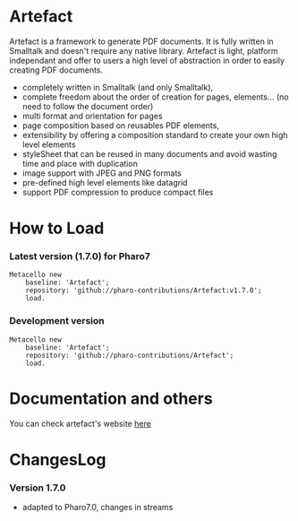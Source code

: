 # Artefact

Artefact is a framework to generate PDF documents. It is fully written in Smalltalk and doesn't require any native library. Artefact is light, platform independant and offer to users a high level of abstraction in order to easily creating PDF documents.

- completely written in Smalltalk (and only Smalltalk),
- complete freedom about the order of creation for pages, elements... (no need to follow the document order)
- multi format and orientation for pages
- page composition based on reusables PDF elements,
- extensibility by offering a composition standard to create your own high level elements
- styleSheet that can be reused in many documents and avoid wasting time and place with duplication
- image support with JPEG and PNG formats
- pre-defined high level elements like datagrid
- support PDF compression to produce compact files

# How to Load

### Latest version (1.7.0) for Pharo7

```smalltalk
Metacello new
	baseline: 'Artefact';
	repository: 'github://pharo-contributions/Artefact:v1.7.0';
	load.
```

### Development version

```smalltalk
Metacello new
	baseline: 'Artefact';
	repository: 'github://pharo-contributions/Artefact';
	load.
```

# Documentation and others

You can check artefact's website [here](https://sites.google.com/site/artefactpdf/)

# ChangesLog

### Version 1.7.0

- adapted to Pharo7.0, changes in streams
 
